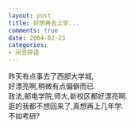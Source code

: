 ```yaml
---
layout: post
title: 好想再去上学...
comments: true
date: 2004-02-23
categories:
- 闲言碎语
---
```


<p>昨天有点事去了西部大学城,<br />好漂亮啊,稍微有点偏僻而已.<br />政法,邮电学院,师大,新校区都好漂亮啊.<br />逛的我都不想回来了,真想再上几年学.<br />不如考研?</p>				
